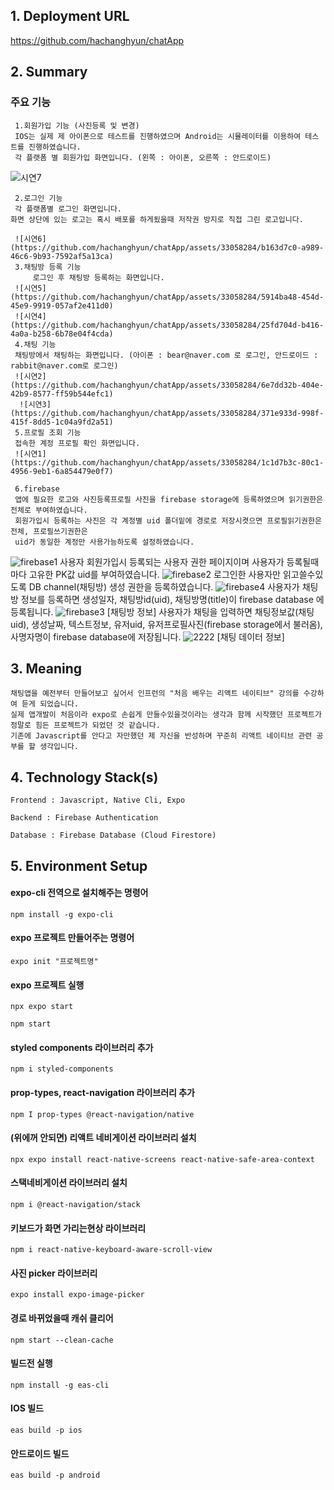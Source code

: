## 1. Deployment URL
  https://github.com/hachanghyun/chatApp
  
## 2. Summary
### 주요 기능
     1.회원가입 기능 (사진등록 및 변경)
     IOS는 실제 제 아이폰으로 테스트를 진행하였으며 Android는 시뮬레이터를 이용하여 테스트를 진행하였습니다. 
     각 플랫폼 별 회원가입 화면입니다. (왼쪽 : 아이폰, 오른쪽 : 안드로이드)
  ![시연7](https://github.com/hachanghyun/chatApp/assets/33058284/789fa641-fa5e-4ed6-a2b6-0c24f4dbc663)
  
     2.로그인 기능
     각 플랫폼별 로그인 화면입니다. 
    화면 상단에 있는 로고는 혹시 배포를 하게됬을때 저작권 방지로 직접 그린 로고입니다.
    
     ![시연6](https://github.com/hachanghyun/chatApp/assets/33058284/b163d7c0-a989-46c6-9b93-7592af5a13ca)
     3.채팅방 등록 기능
         로그인 후 채팅방 등록하는 화면입니다. 
     ![시연5](https://github.com/hachanghyun/chatApp/assets/33058284/5914ba48-454d-45e9-9919-057af2e411d0)
     ![시연4](https://github.com/hachanghyun/chatApp/assets/33058284/25fd704d-b416-4a0a-b258-6b78e04f4cda)
     4.채팅 기능 
     채팅방에서 채팅하는 화면입니다. (아이폰 : bear@naver.com 로 로그인, 안드로이드 : rabbit@naver.com로 로그인)
     ![시연2](https://github.com/hachanghyun/chatApp/assets/33058284/6e7dd32b-404e-42b9-8577-ff59b544efc1)
      ![시연3](https://github.com/hachanghyun/chatApp/assets/33058284/371e933d-998f-415f-8dd5-1c04a9fd2a51)
     5.프로필 조회 기능 
     접속한 계정 프로필 확인 화면입니다.
     ![시연1](https://github.com/hachanghyun/chatApp/assets/33058284/1c1d7b3c-80c1-4956-9eb1-6a854479e0f7)

     6.firebase 
     앱에 필요한 로고와 사진등록프로필 사진을 firebase storage에 등록하였으며 읽기권한은 전체로 부여하였습니다.
     회원가입시 등록하는 사진은 각 계정별 uid 폴더밑에 경로로 저장시켯으면 프로필읽기권한은 전체, 프로필쓰기권한은 
     uid가 동일한 계정만 사용가능하도록 설정하였습니다.
   ![firebase1](https://github.com/hachanghyun/chatApp/assets/33058284/98d76c6d-5c70-403a-bd1d-a9060da85345)
    사용자 회원가입시 등록되는 사용자 권한 페이지이며 사용자가 등록될때마다 고유한 PK값 uid를 부여하였습니다.
    ![firebase2](https://github.com/hachanghyun/chatApp/assets/33058284/c6419d77-683c-4434-addf-dcb10496fc27)
    로그인한 사용자만 읽고쓸수있도록 DB channel(채팅방) 생성 권한을 등록하였습니다.
     ![firebase4](https://github.com/hachanghyun/chatApp/assets/33058284/06481fd4-e505-497b-a58a-a5434016de64)
     사용자가 채팅방 정보를 등록하면 생성일자, 채팅방id(uid), 채팅방명(title)이 firebase database 에 등록됩니다.
     ![firebase3](https://github.com/hachanghyun/chatApp/assets/33058284/9342f9a7-930c-4b44-bc55-f8c047588f57)
     [채팅방 정보]
     사용자가 채팅을 입력하면 채팅정보값(채팅uid), 생성날짜, 텍스트정보, 유저uid, 유저프로필사진(firebase storage에서 불러옴), 사명자명이 
     firebase database에 저장됩니다.
  ![2222](https://github.com/hachanghyun/chatApp/assets/33058284/b342b703-585c-41df-83b7-e73a5b66d896)
    [채팅 데이터 정보]

     
## 3. Meaning
    채팅앱을 예전부터 만들어보고 싶어서 인프런의 "처음 배우는 리액트 네이티브" 강의를 수강하여 듣게 되었습니다. 
    실제 앱개발이 처음이라 expo로 손쉽게 만들수있을것이라는 생각과 함께 시작했던 프로젝트가 정말로 힘든 프로젝트가 되었던 것 같습니다.
    기존에 Javascript를 안다고 자만했던 제 자신을 반성하며 꾸준히 리액트 네이티브 관련 공부를 할 생각입니다.
    
    
  
## 4. Technology Stack(s)
    Frontend : Javascript, Native Cli, Expo
    
    Backend : Firebase Authentication
    
    Database : Firebase Database (Cloud Firestore)

## 5. Environment Setup

#### expo-cli 전역으로 설치해주는 명령어
    npm install -g expo-cli 

#### expo 프로젝트 만들어주는 명령어
    expo init "프로젝트명"

#### expo 프로젝트 실행
    npx expo start 
    
    npm start 

#### styled components 라이브러리 추가
    npm i styled-components 

#### prop-types, react-navigation 라이브러리 추가
    npm I prop-types @react-navigation/native

#### (위에꺼 안되면) 리액트 네비게이션 라이브러리 설치
    npx expo install react-native-screens react-native-safe-area-context

#### 스택네비게이션 라이브러리 설치
    npm i @react-navigation/stack

#### 키보드가 화면 가리는현상 라이브러리 
    npm i react-native-keyboard-aware-scroll-view

#### 사진 picker 라이브러리
    expo install expo-image-picker

#### 경로 바뀌었을때 캐쉬 클리어
    npm start --clean-cache

#### 빌드전 실행
    npm install -g eas-cli

#### IOS 빌드
    eas build -p ios

#### 안드로이드 빌드
    eas build -p android
